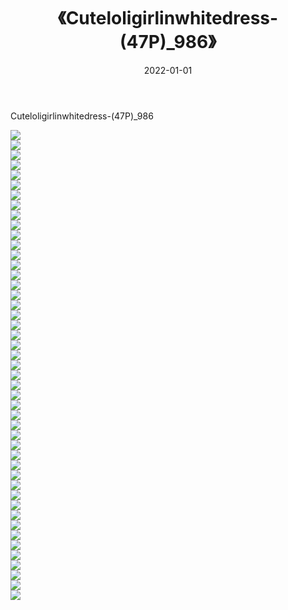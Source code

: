 ﻿---
layout: post
title:  《Cuteloligirlinwhitedress-(47P)_986》
date:   2022-01-01
img: http://imgx.orgx.ga/萝莉/2022/Cuteloligirlinwhitedress-(47P)_986/000.jpg
categories: [美女, 清纯, 唯美]
---

Cuteloligirlinwhitedress-(47P)_986

  ![](http://imgx.orgx.ga/萝莉/2022/Cuteloligirlinwhitedress-(47P)_986/001.jpg) <br> ![](http://imgx.orgx.ga/萝莉/2022/Cuteloligirlinwhitedress-(47P)_986/002.jpg) <br> ![](http://imgx.orgx.ga/萝莉/2022/Cuteloligirlinwhitedress-(47P)_986/003.jpg) <br> ![](http://imgx.orgx.ga/萝莉/2022/Cuteloligirlinwhitedress-(47P)_986/004.jpg) <br> ![](http://imgx.orgx.ga/萝莉/2022/Cuteloligirlinwhitedress-(47P)_986/005.jpg) <br> ![](http://imgx.orgx.ga/萝莉/2022/Cuteloligirlinwhitedress-(47P)_986/006.jpg) <br> ![](http://imgx.orgx.ga/萝莉/2022/Cuteloligirlinwhitedress-(47P)_986/007.jpg) <br> ![](http://imgx.orgx.ga/萝莉/2022/Cuteloligirlinwhitedress-(47P)_986/008.jpg) <br> ![](http://imgx.orgx.ga/萝莉/2022/Cuteloligirlinwhitedress-(47P)_986/009.jpg) <br> ![](http://imgx.orgx.ga/萝莉/2022/Cuteloligirlinwhitedress-(47P)_986/010.jpg) <br> ![](http://imgx.orgx.ga/萝莉/2022/Cuteloligirlinwhitedress-(47P)_986/011.jpg) <br> ![](http://imgx.orgx.ga/萝莉/2022/Cuteloligirlinwhitedress-(47P)_986/012.jpg) <br> ![](http://imgx.orgx.ga/萝莉/2022/Cuteloligirlinwhitedress-(47P)_986/013.jpg) <br> ![](http://imgx.orgx.ga/萝莉/2022/Cuteloligirlinwhitedress-(47P)_986/014.jpg) <br> ![](http://imgx.orgx.ga/萝莉/2022/Cuteloligirlinwhitedress-(47P)_986/015.jpg) <br> ![](http://imgx.orgx.ga/萝莉/2022/Cuteloligirlinwhitedress-(47P)_986/016.jpg) <br> ![](http://imgx.orgx.ga/萝莉/2022/Cuteloligirlinwhitedress-(47P)_986/017.jpg) <br> ![](http://imgx.orgx.ga/萝莉/2022/Cuteloligirlinwhitedress-(47P)_986/018.jpg) <br> ![](http://imgx.orgx.ga/萝莉/2022/Cuteloligirlinwhitedress-(47P)_986/019.jpg) <br> ![](http://imgx.orgx.ga/萝莉/2022/Cuteloligirlinwhitedress-(47P)_986/020.jpg) <br> ![](http://imgx.orgx.ga/萝莉/2022/Cuteloligirlinwhitedress-(47P)_986/021.jpg) <br> ![](http://imgx.orgx.ga/萝莉/2022/Cuteloligirlinwhitedress-(47P)_986/022.jpg) <br> ![](http://imgx.orgx.ga/萝莉/2022/Cuteloligirlinwhitedress-(47P)_986/023.jpg) <br> ![](http://imgx.orgx.ga/萝莉/2022/Cuteloligirlinwhitedress-(47P)_986/024.jpg) <br> ![](http://imgx.orgx.ga/萝莉/2022/Cuteloligirlinwhitedress-(47P)_986/025.jpg) <br> ![](http://imgx.orgx.ga/萝莉/2022/Cuteloligirlinwhitedress-(47P)_986/026.jpg) <br> ![](http://imgx.orgx.ga/萝莉/2022/Cuteloligirlinwhitedress-(47P)_986/027.jpg) <br> ![](http://imgx.orgx.ga/萝莉/2022/Cuteloligirlinwhitedress-(47P)_986/028.jpg) <br> ![](http://imgx.orgx.ga/萝莉/2022/Cuteloligirlinwhitedress-(47P)_986/029.jpg) <br> ![](http://imgx.orgx.ga/萝莉/2022/Cuteloligirlinwhitedress-(47P)_986/030.jpg) <br> ![](http://imgx.orgx.ga/萝莉/2022/Cuteloligirlinwhitedress-(47P)_986/031.jpg) <br> ![](http://imgx.orgx.ga/萝莉/2022/Cuteloligirlinwhitedress-(47P)_986/032.jpg) <br> ![](http://imgx.orgx.ga/萝莉/2022/Cuteloligirlinwhitedress-(47P)_986/033.jpg) <br> ![](http://imgx.orgx.ga/萝莉/2022/Cuteloligirlinwhitedress-(47P)_986/034.jpg) <br> ![](http://imgx.orgx.ga/萝莉/2022/Cuteloligirlinwhitedress-(47P)_986/035.jpg) <br> ![](http://imgx.orgx.ga/萝莉/2022/Cuteloligirlinwhitedress-(47P)_986/036.jpg) <br> ![](http://imgx.orgx.ga/萝莉/2022/Cuteloligirlinwhitedress-(47P)_986/037.jpg) <br> ![](http://imgx.orgx.ga/萝莉/2022/Cuteloligirlinwhitedress-(47P)_986/038.jpg) <br> ![](http://imgx.orgx.ga/萝莉/2022/Cuteloligirlinwhitedress-(47P)_986/039.jpg) <br> ![](http://imgx.orgx.ga/萝莉/2022/Cuteloligirlinwhitedress-(47P)_986/040.jpg) <br> ![](http://imgx.orgx.ga/萝莉/2022/Cuteloligirlinwhitedress-(47P)_986/041.jpg) <br> ![](http://imgx.orgx.ga/萝莉/2022/Cuteloligirlinwhitedress-(47P)_986/042.jpg) <br> ![](http://imgx.orgx.ga/萝莉/2022/Cuteloligirlinwhitedress-(47P)_986/043.jpg) <br> ![](http://imgx.orgx.ga/萝莉/2022/Cuteloligirlinwhitedress-(47P)_986/044.jpg) <br> ![](http://imgx.orgx.ga/萝莉/2022/Cuteloligirlinwhitedress-(47P)_986/045.jpg) <br> ![](http://imgx.orgx.ga/萝莉/2022/Cuteloligirlinwhitedress-(47P)_986/046.jpg) <br> ![](http://imgx.orgx.ga/萝莉/2022/Cuteloligirlinwhitedress-(47P)_986/047.jpg) <br>